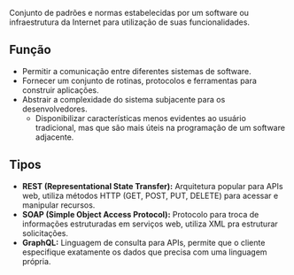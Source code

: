 Conjunto de padrões e normas estabelecidas por um software ou infraestrutura da Internet para utilização de suas funcionalidades. 
## Função
* Permitir a comunicação entre diferentes sistemas de software.
* Fornecer um conjunto de rotinas, protocolos e ferramentas para construir aplicações.
* Abstrair a complexidade do sistema subjacente para os desenvolvedores.
	* Disponibilizar características menos evidentes ao usuário tradicional, mas que são mais úteis na programação de um software adjacente.
## Tipos
* **REST (Representational State Transfer):** Arquitetura popular para APIs web, utiliza métodos HTTP (GET, POST, PUT, DELETE) para acessar e manipular recursos.
* **SOAP (Simple Object Access Protocol):** Protocolo para troca de informações estruturadas em serviços web, utiliza XML pra estruturar solicitações.
* **GraphQL:** Linguagem de consulta para APIs, permite que o cliente especifique exatamente os dados que precisa com uma linguagem própria.